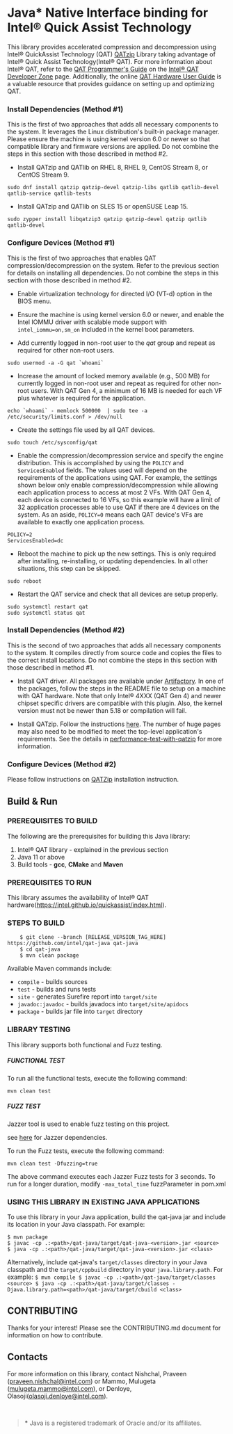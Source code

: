 
# Java* Native Interface binding for Intel® Quick Assist Technology

This library provides accelerated compression and decompression using 
Intel® QuickAssist Technology (QAT) [QATzip](https://github.com/intel/QATzip) Library taking advantage of Intel® Quick Assist 
Technology(Intel® QAT). For more information about Intel® QAT, refer to the [QAT Programmer's Guide](https://www.intel.com/content/www/us/en/download/765501/intel-quickassist-technology-driver-for-linux-hw-version-2-0.html) 
on the [Intel&reg; QAT Developer Zone](https://developer.intel.com/quickassist) page. Additionally, the online [QAT Hardware User Guide](https://intel.github.io/quickassist/index.html) 
is a valuable resource that provides guidance on setting up and optimizing QAT.

### Install Dependencies (Method #1)
This is the first of two approaches that adds all necessary components to the system. It leverages the Linux distribution's built-in package manager. Please ensure the machine is using kernel version 6.0 or newer so that compatible library and firmware versions are applied. Do not combine the steps in this section with those described in method #2.

- Install QATzip and QATlib on RHEL 8, RHEL 9, CentOS Stream 8, or CentOS Stream 9.

```
sudo dnf install qatzip qatzip-devel qatzip-libs qatlib qatlib-devel qatlib-service qatlib-tests
```

- Install QATzip and QATlib on SLES 15 or openSUSE Leap 15.

```
sudo zypper install libqatzip3 qatzip qatzip-devel qatzip qatlib qatlib-devel
```

### Configure Devices (Method #1)
This is the first of two approaches that enables QAT compression/decompression on the system. Refer to the previous section for details on installing all dependencies. Do not combine the steps in this section with those described in method #2.

- Enable virtualization technology for directed I/O (VT-d) option in the BIOS menu.

- Ensure the machine is using kernel version 6.0 or newer, and enable the Intel IOMMU driver with scalable mode support with `intel_iommu=on,sm_on` included in the kernel boot parameters.

- Add currently logged in non-root user to the *qat* group and repeat as required for other non-root users.

```
sudo usermod -a -G qat `whoami`
```

- Increase the amount of locked memory available (e.g., 500 MB) for currently logged in non-root user and repeat as required for other non-root users. With QAT Gen 4, a minimum of 16 MB is needed for each VF plus whatever is required for the application.

```
echo `whoami` - memlock 500000  | sudo tee -a /etc/security/limits.conf > /dev/null
```

- Create the settings file used by all QAT devices.

```
sudo touch /etc/sysconfig/qat
```

- Enable the compression/decompression service and specify the engine distribution. This is accomplished by using the `POLICY` and `ServicesEnabled` fields. The values used will depend on the requirements of the applications using QAT. For example, the settings shown below only enable compression/decompression while allowing each application process to access at most 2 VFs. With QAT Gen 4, each device is connected to 16 VFs, so this example will have a limit of 32 application processes able to use QAT if there are 4 devices on the system. As an aside, `POLICY=0` means each QAT device's VFs are available to exactly one application process.

```
POLICY=2
ServicesEnabled=dc
```

- Reboot the machine to pick up the new settings. This is only required after installing, re-installing, or updating dependencies. In all other situations, this step can be skipped.

```
sudo reboot
```

- Restart the QAT service and check that all devices are setup properly.

```
sudo systemctl restart qat
sudo systemctl status qat
```

### Install Dependencies (Method #2)
This is the second of two approaches that adds all necessary components to the system. It compiles directly from source code and copies the files to the correct install locations. Do not combine the steps in this section with those described in method #1.

- Install QAT driver. All packages are available under [Artifactory](https://www.intel.com/content/www/us/en/download/765501/intel-quickassist-technology-driver-for-linux-hw-version-2-0.html). In one of the packages, follow the steps in the README file to setup on a machine with QAT hardware. Note that only Intel&reg; 4XXX (QAT Gen 4) and newer chipset specific drivers are compatible with this plugin. Also, the kernel version must not be newer than 5.18 or compilation will fail.

- Install QATzip. Follow the instructions [here](https://github.com/intel/QATzip). The number of huge pages may also need to be modified to meet the top-level application's requirements. See the details in [performance-test-with-qatzip](https://github.com/intel-innersource/applications.qat.shims.qatzip.qatzip#performance-test-with-qatzip) for more information.

### Configure Devices (Method #2)
Please follow instructions on [QATZip](https://github.com/intel/QATzip#installation-instructions) installation instruction.
## Build & Run ##

### PREREQUISITES TO BUILD ###
The following are the prerequisites for building this Java library:

1. Intel® QAT library - explained in the previous section
2. Java 11 or above
3. Build tools - **gcc**, **CMake** and **Maven**

### PREREQUISITES TO RUN ###
This library assumes the availability of Intel® QAT hardware(https://intel.github.io/quickassist/index.html).

### STEPS TO BUILD ###
```
    $ git clone --branch [RELEASE_VERSION_TAG_HERE] https://github.com/intel/qat-java qat-java
    $ cd qat-java
    $ mvn clean package
```
Available Maven commands include:

- `compile` - builds sources
- `test` - builds and runs tests
- `site` - generates Surefire report into ```target/site```
- `javadoc:javadoc` - builds javadocs into ```target/site/apidocs```
- `package` - builds jar file into ```target``` directory

### LIBRARY TESTING ###
This library supports both functional and Fuzz testing.

##### FUNCTIONAL TEST #####
To run all the functional tests, execute the following command:
```
mvn clean test
```
##### FUZZ TEST #####
Jazzer tool is used to enable fuzz testing on this project.

see [here](https://github.com/CodeIntelligenceTesting/jazzer/blob/main/CONTRIBUTING.md) for Jazzer dependencies.


To run the Fuzz tests, execute the following command:
```
mvn clean test -Dfuzzing=true
```
The above command executes each Jazzer Fuzz tests for 3 seconds.
To run for a longer duration, modify ```-max_total_time``` fuzzParameter in pom.xml
### USING THIS LIBRARY IN EXISTING JAVA APPLICATIONS ###
To use this library in your Java application, build the qat-java jar and include
its location in your Java classpath.  For example:
   ```
   $ mvn package
   $ javac -cp .:<path>/qat-java/target/qat-java-<version>.jar <source>
   $ java -cp .:<path>/qat-java/target/qat-java-<version>.jar <class>
   ```

Alternatively, include qat-java's `target/classes` directory in your Java classpath and the
`target/cppbuild` directory in your `java.library.path`.  For example:
    ```
    $ mvn compile
    $ javac -cp .:<path>/qat-java/target/classes <source>
    $ java -cp .:<path>/qat-java/target/classes -Djava.library.path=<path>/qat-java/target/cbuild <class>
    ```
## CONTRIBUTING ##
Thanks for your interest! Please see the CONTRIBUTING.md document for information on how to contribute.
## Contacts ##
For more information on this library, contact Nishchal, Praveen (praveen.nishchal@intel.com) or Mammo, Mulugeta (mulugeta.mammo@intel.com), or  Denloye, Olasoji(olasoji.denloye@intel.com).

&nbsp;

><b id="f1">*</b> Java is a registered trademark of Oracle and/or its affiliates.